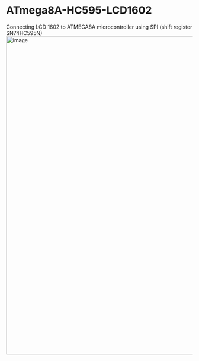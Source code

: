 # ATmega8A-HC595-LCD1602
Connecting LCD 1602 to ATMEGA8A microcontroller using SPI (shift register SN74HC595N)
<img width="1348" height="858" alt="image" src="https://github.com/user-attachments/assets/8f03f8d7-1a36-47b7-aa13-6e93f4b27d0e" />
